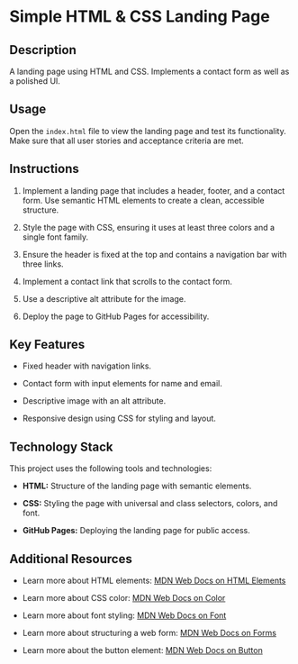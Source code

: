 # Simple HTML & CSS Landing Page

## Description

A landing page using HTML and CSS. Implements a contact form as well as a polished UI.

## Usage

Open the `index.html` file to view the landing page and test its functionality. Make sure that all user stories and acceptance criteria are met.

## Instructions

1. Implement a landing page that includes a header, footer, and a contact form.
Use semantic HTML elements to create a clean, accessible structure.

2. Style the page with CSS, ensuring it uses at least three colors and a single font family.

3. Ensure the header is fixed at the top and contains a navigation bar with three links.

4. Implement a contact link that scrolls to the contact form.

5. Use a descriptive alt attribute for the image.

6. Deploy the page to GitHub Pages for accessibility.

## Key Features

* Fixed header with navigation links.

* Contact form with input elements for name and email.

* Descriptive image with an alt attribute.

* Responsive design using CSS for styling and layout.

## Technology Stack

This project uses the following tools and technologies:

* **HTML:** Structure of the landing page with semantic elements.

* **CSS:** Styling the page with universal and class selectors, colors, and font.

* **GitHub Pages:** Deploying the landing page for public access.

## Additional Resources

* Learn more about HTML elements: [MDN Web Docs on HTML Elements](https://developer.mozilla.org/en-US/docs/Web/HTML/Element)

* Learn more about CSS color: [MDN Web Docs on Color](https://developer.mozilla.org/en-US/docs/Web/CSS/color)

* Learn more about font styling: [MDN Web Docs on Font](https://developer.mozilla.org/en-US/docs/Web/CSS/font)

* Learn more about structuring a web form: [MDN Web Docs on Forms](https://developer.mozilla.org/en-US/docs/Learn/Forms/How_to_structure_a_web_form)

* Learn more about the button element: [MDN Web Docs on Button](https://developer.mozilla.org/en-US/docs/Web/HTML/Element/button)